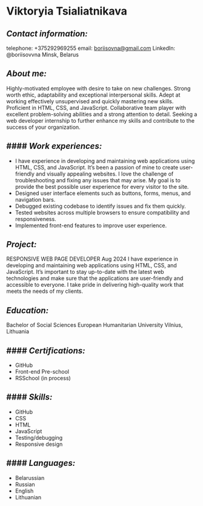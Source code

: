 # **Viktoryia Tsialiatnikava**

## *Contact information:*
telephone: +375292969255
email: boriisovna@gmail.com
LinkedIn: @boriisovvna
Minsk, Belarus

## *About me:*
Highly-motivated employee with desire to take on new challenges. Strong worth ethic, adaptability and exceptional interpersonal skills. 
Adept at working effectively unsupervised and quickly mastering new skills. Proficient in HTML, CSS, and JavaScript. Collaborative team 
player with excellent problem-solving abilities and a strong attention to detail. Seeking a web developer internship to further enhance 
my skills and contribute to the success of your organization.

## #### *Work experiences:*
- I have experience in developing and maintaining web applications using HTML, CSS, and JavaScript. It’s been a passion of mine to create 
user-friendly and visually appealing websites. I love the challenge of troubleshooting and fixing any issues that may arise. My goal is 
to provide the best possible user experience for every visitor to the site.
- Designed user interface elements such as buttons, forms, menus, and navigation bars.
- Debugged existing codebase to identify issues and fix them quickly.
- Tested websites across multiple browsers to ensure compatibility and responsiveness.
- Implemented front-end features to improve user experience.

## *Project:*
RESPONSIVE WEB PAGE
DEVELOPER
Aug 2024
I have experience in developing and maintaining web applications using HTML, CSS, and JavaScript. It’s important to stay up-to-date with 
the latest web technologies and make sure that the applications are user-friendly and accessible to everyone. I take pride in delivering 
high-quality work that meets the needs of my clients.

## *Education:* 
Bachelor of Social Sciences
European Humanitarian University
Vilnius, Lithuania

## #### *Certifications:*
- GitHub
- Front-end Pre-school 
- RSSchool (in process)

## #### *Skills:*
- GitHub
- CSS
- HTML
- JavaScript
- Testing/debugging
- Responsive design

## #### *Languages:*
- Belarussian
- Russian
- English
- Lithuanian

